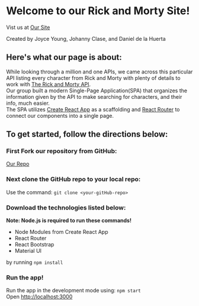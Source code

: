 # Welcome to our Rick and Morty Site!

Vist us at [Our Site](https://rick-and-morty-react-capstone.herokuapp.com/)

Created by Joyce Young, Johanny Clase, and Daniel de la Huerta

## Here's what our page is about:

While looking through a million and one APIs, we came across this particular API listing every character from Rick and Morty with plenty of details to work with [The Rick and Morty API](https://rickandmortyapi.com/).\
Our group built a modern Single-Page Application(SPA) that organizes the information given by the API to make searching for characters, and their info, much easier.\
The SPA utilizes [Create React App](https://github.com/facebook/create-react-app) as a scaffolding and [React Router](https://github.com/ReactTraining/react-router) to connect our components into a single page.


## To get started, follow the directions below:

### First Fork our repository from GitHub:

[Our Repo](https://github.com/fruityvice-react-capstone/capstone-project.git)

### Next clone the GitHub repo to your local repo:

Use the command: `git clone <your-gitHub-repo>`

### Download the technologies listed below:

**Note: Node.js is required to run these commands!**

- Node Modules from Create React App
- React Router
- React Bootstrap
- Material UI

by running `npm install`

### Run the app!

Run the app in the development mode using: `npm start`\
Open [http://localhost:3000](http://localhost:3000)
